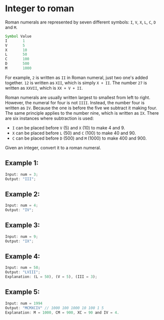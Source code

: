 # **Integer to roman**

Roman numerals are represented by seven different symbols: `I`, `V`, `X`, `L`, `C`, `D` and `M`.

```javascript
Symbol Value
I       1
V       5
X       10
L       50
C       100
D       500
M       1000
```

For example, `2` is written as `II` in Roman numeral, just two one's added together. `12` is written as `XII`, which is simply `X + II`. The number `27` is written as `XXVII`, which is `XX + V + II`.

Roman numerals are usually written largest to smallest from left to right. However, the numeral for four is not `IIII`. Instead, the number four is written as `IV`. Because the one is before the five we subtract it making four. The same principle applies to the number nine, which is written as `IX`. There are six instances where subtraction is used:

- `I` can be placed before `V` (5) and `X` (10) to make 4 and 9.
- `X` can be placed before `L` (50) and `C` (100) to make 40 and 90.
- `C` can be placed before `D` (500) and `M` (1000) to make 400 and 900.

Given an integer, convert it to a roman numeral.

## **Example 1:**

```javascript
Input: num = 3;
Output: "III";
```

## **Example 2:**

```javascript
Input: num = 4;
Output: "IV";
```

## **Example 3:**

```javascript
Input: num = 9;
Output: "IX";
```

## **Example 4:**

```javascript
Input: num = 58;
Output: "LVIII";
Explanation: (L = 50), (V = 5), (III = 3);
```

## **Example 5:**

```javascript
Input: num = 1994
Output: "MCMXCIV" // 1000 100 1000 10 100 1 5
Explanation: M = 1000, CM = 900, XC = 90 and IV = 4.
```
